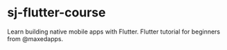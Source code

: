 # sj-flutter-course
Learn building native mobile apps with Flutter. Flutter tutorial for beginners from @maxedapps.
